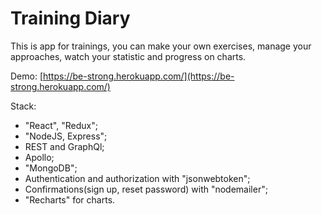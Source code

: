 # Training Diary

This is app for trainings, you can make your own exercises, manage your approaches, watch your statistic and progress on charts.

Demo: [https://be-strong.herokuapp.com/](https://be-strong.herokuapp.com/)

Stack:
- "React", "Redux";
- "NodeJS, Express";
- REST and GraphQl;
- Apollo;
- "MongoDB";
- Authentication and authorization with "jsonwebtoken";
- Confirmations(sign up, reset password) with "nodemailer";
- "Recharts" for charts.
